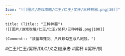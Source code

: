 ```yaml
---
Icon: "![[图片/游戏攻略/仁王/仁王/奖杯/三种神器.png|30]]"
---
```

```ad-common-bronze-trophy
title: (Title:: "三种神器")
![[图片/游戏攻略/仁王/仁王/奖杯/三种神器.png|100]]

(Comment:: "装备草薙剑、八尺琼勾玉与八咫镜。")
```

#仁王/仁王/奖杯/DLC/义之继承者 #奖杯 #奖杯/铜
